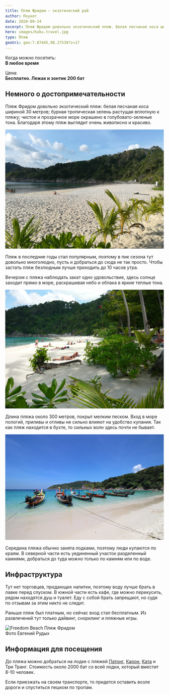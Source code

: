 ```yaml
---
title: Пляж Фридом — экзотический рай
author: Пхукет
date: 2020-09-24
excerpt: Пляж Фридом довольно экзотический пляж. Белая песчаная коса шириной 30 метров; бурная тропическая зелень растущая вплотную к пляжу; чистое и прозрачное море окрашено в голубовато-зеленые тона.
hero: images/kuku.travel.jpg
type: Пляж
geoUri: geo:7.87445,98.27539?z=17
---
```

Когда можно посетить:  
**В любое время**

Цена:  
**Бесплатно. Лежак и зонтик 200 бат**


## Немного о достопримечательности
Пляж Фридом довольно экзотический пляж: белая песчаная коса шириной 30 метров; бурная тропическая зелень растущая вплотную к пляжу; чистое и прозрачное море окрашено в голубовато-зеленые тона. Благодаря этому пляж выглядит очень живописно и красиво. 

![Freedom Beach Пляж Фридом](images/tourister.ru1.jpg "Источник tourister.ru")

Пляж в последние годы стал популярным, поэтому в пик сезона тут довольно многолюдно, пусть и добраться до сюда не так просто. Чтобы застать пляж безлюдным лучше приходить до 10 часов утра. 


Вечером с пляжа наблюдать закат одно удовольствие, здесь солнце заходит прямо в море, раскрашивая небо и облака в яркие теплые тона.

![Freedom Beach Пляж Фридом](images/tourister.ru.jpg "Источник tourister.ru")

Длина пляжа около 300 метров, покрыт мелким песком. Вход в море пологий, приливы и отливы не сильно влияют на удобство купания. Так как пляж находится в бухте, то сильных волн здесь почти не бывает.

![Freedom Beach Пляж Фридом](images/kuku.travel1.jpg "Источник kuku.travel")

Середина пляжа обычно занята лодками, поэтому люди купаются по краям. В северной части есть уединенный участок разделенный камнями, добраться до туда можно только по камням или по воде.

## Инфраструктура 
Тут нет торговцев, продающих напитки, поэтому воду лучше брать в лавке перед спуском. В южной части есть кафе, где можно перекусить, рядом находятся душ и туалет. Еду с собой брать запрещают, но судя по отзывам за этим никто не следит. 

Раньше пляж был платным, но сейчас вход стал бесплатным.
Из развлечений тут только дайвинг, снорклинг и пляжные игры.

<div class="Image__Large">
   <Image src="images/eugeneRudih.jpg" alt="Freedom Beach Пляж Фридом"/>
   <figcaption>Фото Евгений Рудых</figcaption>
</div>

## Информация для посещения
До пляжа можно добраться на лодке с пляжей [Патонг](https://we-travel.today/plyazh-patong/), [Карон](https://we-travel.today/plyazh-karon/), [Ката](https://we-travel.today/plyazh-kata/) и Три Транг. Стоимость около 2000 бат со всей лодки, который вместит 8-10 человек.

Если приезжать на своем транспорте, то придется оставить возле дороги и спуститься пешком по тропам.







